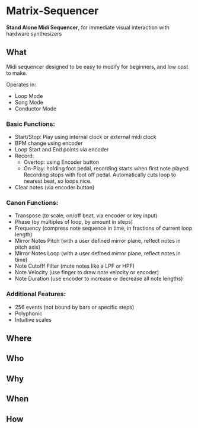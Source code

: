 # Matrix-Sequencer
**Stand Alone Midi Sequencer**, for immediate visual interaction with hardware synthesizers

## What
Midi sequencer designed to be easy to modify for beginners, and low cost to make.

Operates in:
- Loop Mode
- Song Mode
- Conductor Mode

### Basic Functions:
- Start/Stop: Play using internal clock or external midi clock
- BPM change using encoder
- Loop Start and End points via encoder
- Record:
  - Overtop: using Encoder button
  - On-Play: holding foot pedal, recording starts when first note played. Recording stops with foot off pedal. Automatically cuts loop to nearest beat, so loops nice.
- Clear notes (via encoder button)

### Canon Functions:
- Transpose (to scale, on/off beat, via encoder or key input)
- Phase (by multiples of loop, by amount in steps)
- Frequency (compress note sequence in time, in fractions of current loop length)
- Mirror Notes Pitch (with a user defined mirror plane, reflect notes in pitch axis)
- Mirror Notes Loop (with a user defined mirror plane, reflect notes in time)
- Note Cutofff Filter (mute notes like a LPF or HPF)
- Note Velocity (use finger to draw note velocity or encoder)
- Note Duration (use encoder to increase or decrease all note lengths)

### Additional Features:
- 256 events (not bound by bars or specific steps)
- Polyphonic
- Intuitive scales

## Where

## Who

## Why

## When

## How
